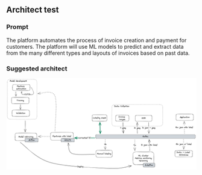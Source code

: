 ## Architect test

### Prompt

The platform automates the process of invoice creation and payment for customers. The platform will use ML models to predict and extract data from the many different types and layouts of invoices based on past data.

### Suggested architect

![](arch.png)
